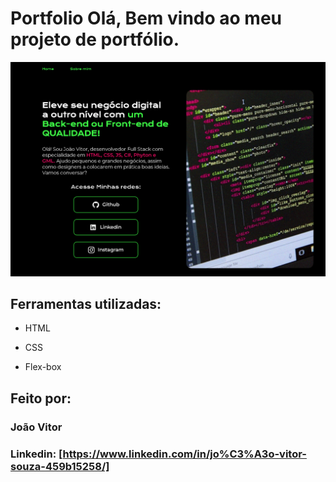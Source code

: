 # Portfolio Olá, Bem vindo ao meu projeto de portfólio.

![image](https://github.com/Joao-Vitor07/Portfolio/blob/main/IntroduzDev__imagem.png?raw=true)

## Ferramentas utilizadas:

* HTML

* CSS

* Flex-box

## Feito por:

### João Vitor

### Linkedin: [https://www.linkedin.com/in/jo%C3%A3o-vitor-souza-459b15258/]
